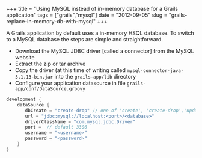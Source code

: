 +++
title = "Using MySQL instead of in-memory database for a Grails application"
tags = ["grails","mysql"]
date = "2012-09-05"
slug = "grails-replace-in-memory-db-with-mysql"
+++

A Grails application by default uses a in-memory HSQL database. To switch to a MySQL database the steps are simple and straightforward.

* Download the MySQL JDBC driver [called a connector] from the MySQL website
* Extract the zip or tar archive
* Copy the driver (at this time of writing called `mysql-connector-java-5.1.13-bin.jar` into the `grails-app/lib` directory
* Configure your application datasource in file `grails-app/conf/DataSource.groovy`    

```groovy
development {
    dataSource {
       dbCreate = "create-drop" // one of 'create', 'create-drop','update'
       url = "jdbc:mysql://localhost:<port>/<database>"
       driverClassName = "com.mysql.jdbc.Driver"
       port =  // default 3306
       username = "<username>"
       password = "<password>"
    }
}
```
